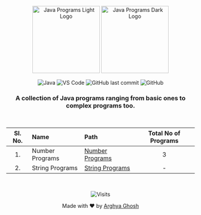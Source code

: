 <div align=center>

<br>

<img height=180 src=".github/img/logo-dark.svg#gh-light-mode-only" alt="Java Programs Light Logo">
<img height=180 src=".github/img/logo-light.svg#gh-dark-mode-only" alt="Java Programs Dark Logo">

![Java](https://img.shields.io/badge/Java-informational?style=flat&logo=java&logoColor=white&color=007396)
![VS Code](https://img.shields.io/badge/VS_Code-informational?style=flat&logo=visual-studio-code&logoColor=white&color=007ACC)
![GitHub last commit](https://img.shields.io/github/last-commit/uiuxarghya/java-programs?label=Last%20Updated)
![GitHub](https://img.shields.io/github/license/uiuxarghya/java-programs)

### A collection of Java programs ranging from **basic** ones to **complex programs** too.

</div>

<br>

<div align=center>

| **Sl. No.** | **Name**        | **Path**                                    | **Total No of Programs** |
| :---------: | :-------------- | :------------------------------------------ | :----------------------: |
|     1.      | Number Programs | [Number Programs](Number%20Programs#readme) |            3             |
|     2.      | String Programs | [String Programs](String%20Programs#readme)        |            -             |

</div>

<br/>

<div align=center>

![Visits](https://badges.pufler.dev/visits/uiuxarghya/java-programs)

Made with ❤️ by [Arghya Ghosh](https://twitter.com/uiuxarghya)

</div>
